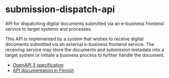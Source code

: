 # submission-dispatch-api

API for dispatching digital documents submitted via an e-business frontend service to target systems
and processes.

This API is implemented by a system that wishes to receive digital documents submitted via an external
e-business frontend service. The receiving service may store the documents and submission metadata
into a target system or initiate a business process to further handle the document.

- [OpenAPI 3 specification](submission-dispatch.yaml)
- [API documentation in Finnish](submission-dispatch_fi.md)

